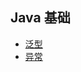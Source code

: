 ## Java 基础
- [泛型](https://github.com/lazecoding/Note/blob/main/note/articles/java/泛型.md)
- [异常](https://github.com/lazecoding/Note/blob/main/note/articles/java/异常.md)
